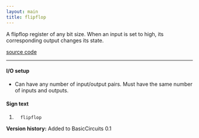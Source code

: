 ```yaml
---
layout: main
title: flipflop
---
```


A flipflop register of any bit size. When an input is set to high, its corresponding output changes its state.

[source code](https://github.com/eisental/BasicCircuits/blob/master/src/main/java/org/tal/basiccircuits/flipflop.java)

* * *


#### I/O setup 
* Can have any number of input/output pairs. Must have the same number of inputs and outputs.

#### Sign text
1. `   flipflop   `

__Version history:__ Added to BasicCircuits 0.1